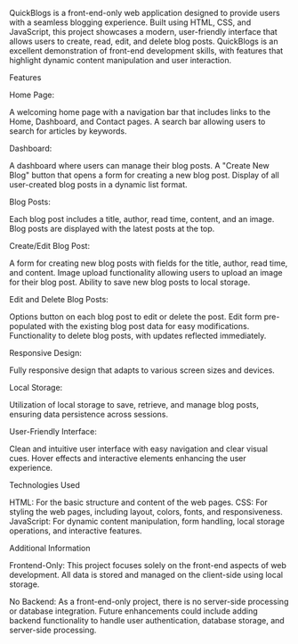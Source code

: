 QuickBlogs is a front-end-only web application designed to provide users with a seamless blogging experience. Built
using HTML, CSS, and JavaScript, this project showcases a modern, user-friendly interface that allows users to create,
read, edit, and delete blog posts. QuickBlogs is an excellent demonstration of front-end development skills, with
features that highlight dynamic content manipulation and user interaction.

Features

Home Page:

A welcoming home page with a navigation bar that includes links to the Home, Dashboard, and Contact pages. A search bar
allowing users to search for articles by keywords.

Dashboard:

A dashboard where users can manage their blog posts. A "Create New Blog" button that opens a form for creating a new
blog post. Display of all user-created blog posts in a dynamic list format.

Blog Posts:

Each blog post includes a title, author, read time, content, and an image. Blog posts are displayed with the latest
posts at the top.

Create/Edit Blog Post:

A form for creating new blog posts with fields for the title, author, read time, and content. Image upload functionality
allowing users to upload an image for their blog post. Ability to save new blog posts to local storage.

Edit and Delete Blog Posts:

Options button on each blog post to edit or delete the post. Edit form pre-populated with the existing blog post data
for easy modifications. Functionality to delete blog posts, with updates reflected immediately.

Responsive Design:

Fully responsive design that adapts to various screen sizes and devices.

Local Storage:

Utilization of local storage to save, retrieve, and manage blog posts, ensuring data persistence across sessions.

User-Friendly Interface:

Clean and intuitive user interface with easy navigation and clear visual cues. Hover effects and interactive elements
enhancing the user experience.

Technologies Used

HTML: For the basic structure and content of the web pages. CSS: For styling the web pages, including layout, colors,
fonts, and responsiveness. JavaScript: For dynamic content manipulation, form handling, local storage operations, and
interactive features.

Additional Information

Frontend-Only: This project focuses solely on the front-end aspects of web development. All data is stored and managed
on the client-side using local storage.

No Backend: As a front-end-only project, there is no server-side processing or database integration. Future enhancements
could include adding backend functionality to handle user authentication, database storage, and server-side processing.